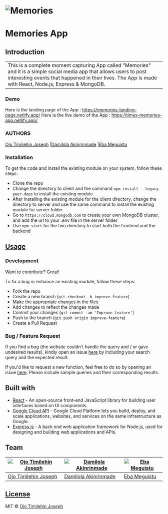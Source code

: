 # ![Memories](https://i.ibb.co/FH8BFL1/screenshot-3.png)
# Memories App

## Introduction
<table>
<tr>
<td>
  This is a complete moment capturing App called "Memories" and it is a simple social media app that allows users to post interesting events that happened in their lives. The App is made with React, Node.js, Express & MongoDB.
</td>
</tr>
</table>

### Demo
Here is the landing page of the App : https://memories-landing-page.netlify.app/
Here is the live demo of the App :  https://timex-memories-app.netlify.app/

### AUTHORS
[Ojo Timilehin Joseph](https://linkedin.com/in/timex19) |[Damilola Akinrinmade](https://linkedin.com/in/damilola-rebecca) |[Eba Meguistu](https://linkedin.com/in/eba-mengistu)

### Installation
To get the code and install the existing module on your system, follow these steps:

- Clone the repo
- Change the directory to client and the command ```npm install --legacy-peer-deps``` to install the existing module
- After installing the existing module for the client directory, change the directory to server and use the same command to install the existing module for server folder
- Go to ```https://cloud.mongodb.com``` to create your own MongoDB cluster, and add the url to your .env file in the server folder 
- Use ```npm start``` for the two directory to start both the frontend and the backend

## [Usage](https://memories-landing-page.netlify.app/) 

### Development
Want to contribute? Great!

To fix a bug or enhance an existing module, follow these steps:

- Fork the repo
- Create a new branch (`git checkout -b improve-feature`)
- Make the appropriate changes in the files
- Add changes to reflect the changes made
- Commit your changes (`git commit -am 'Improve feature'`)
- Push to the branch (`git push origin improve-feature`)
- Create a Pull Request 

### Bug / Feature Request

If you find a bug (the website couldn't handle the query and / or gave undesired results), kindly open an issue [here](https://www.ojotimilehin.tech/#contact) by including your search query and the expected result.

If you'd like to request a new function, feel free to do so by opening an issue [here](https://www.ojotimilehin.tech/#contact). Please include sample queries and their corresponding results.

## Built with 

- [React](https://reactjs.org) - An open-source front-end JavaScript library for building user interfaces based on UI components.
- [Google Cloud API](https://console.cloud.google.com) - Google Cloud Platform lets you build, deploy, and scale applications, websites, and services on the same infrastructure as Google. 
- [Express.js](http://getbootstrap.com/) - A back end web application framework for Node.js, used for designing and building web applications and APIs.

## Team

[![Ojo Timilehin Joseph](https://avatars1.githubusercontent.com/u/12688534?v=3&s=144)](https://ojotimilehin.tech)  | [![Damilola Akinrinmade](https://github.com/iharsh234/WebApp/blob/master/images/quandl.jpg)](https://github.com/Becca615) | [![Eba Meguistu](https://avatars1.githubusercontent.com/u/12688534?v=3&s=144)](https://github.com/EbaMengistu1)
---|---|---
[Ojo Timilehin Joseph](https://ojotimilehin.tech) |[Damilola Akinrinmade](https://github.com/Becca615) |[Eba Meguistu](https://github.com/EbaMengistu1)

## [License](https://github.com/timex19/Alx_Memories-App/blob/master/LICENSE.md)

MIT © [Ojo Timilehin Joseph](https://github.com/timex19)

